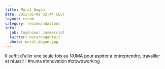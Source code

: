 ```yaml
---
title: Murat Dogan
date: 2015-05-09 02:44 CEST
layout: recom
category: recommandations
info:
  job: Ingénieur commercial
  twitter: muratdogantwit
  photo: murat_dogan.jpg
---
```


Il suffit d'aller une seule fois au NUMA pour aspirer à entreprendre, travailler et réussir ! #numa #innovation #crowdworking
